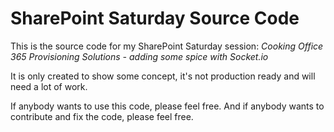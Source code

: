# SharePoint Saturday Source Code
This is the source code for my SharePoint Saturday session:
*Cooking Office 365 Provisioning Solutions - adding some spice with Socket.io*

It is only created to show some concept, it's not production ready and will need a lot of work.

If anybody wants to use this code, please feel free. And if anybody wants to contribute and fix the code, please feel free.
